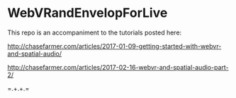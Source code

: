 WebVRandEnvelopForLive
===================

This repo is an accompaniment to the tutorials posted here:

http://chasefarmer.com/articles/2017-01-09-getting-started-with-webvr-and-spatial-audio/

http://chasefarmer.com/articles/2017-02-16-webvr-and-spatial-audio-part-2/

=.+.+.=
